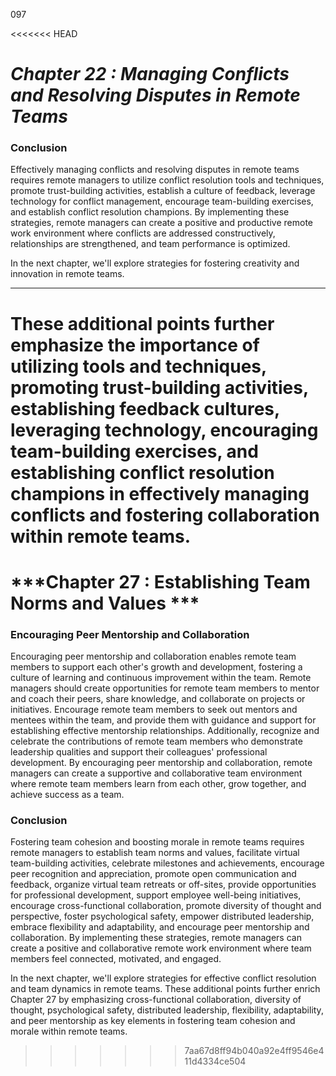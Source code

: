 097

<<<<<<< HEAD


# ***Chapter 22 : Managing Conflicts and Resolving Disputes in Remote Teams***



### **Conclusion**

Effectively managing conflicts and resolving disputes in remote teams requires remote managers to utilize conflict resolution tools and techniques, promote trust-building activities, establish a culture of feedback, leverage technology for conflict management, encourage team-building exercises, and establish conflict resolution champions. By implementing these strategies, remote managers can create a positive and productive remote work environment where conflicts are addressed constructively, relationships are strengthened, and team performance is optimized.

In the next chapter, we'll explore strategies for fostering creativity and innovation in remote teams.

---

These additional points further emphasize the importance of utilizing tools and techniques, promoting trust-building activities, establishing feedback cultures, leveraging technology, encouraging team-building exercises, and establishing conflict resolution champions in effectively managing conflicts and fostering collaboration within remote teams.
 
=======
# ***Chapter 27 : Establishing Team Norms and Values ***


### **Encouraging Peer Mentorship and Collaboration**

Encouraging peer mentorship and collaboration enables remote team members to support each other's growth and development, fostering a culture of learning and continuous improvement within the team. Remote managers should create opportunities for remote team members to mentor and coach their peers, share knowledge, and collaborate on projects or initiatives. Encourage remote team members to seek out mentors and mentees within the team, and provide them with guidance and support for establishing effective mentorship relationships. Additionally, recognize and celebrate the contributions of remote team members who demonstrate leadership qualities and support their colleagues' professional development. By encouraging peer mentorship and collaboration, remote managers can create a supportive and collaborative team environment where remote team members learn from each other, grow together, and achieve success as a team.

### **Conclusion**

Fostering team cohesion and boosting morale in remote teams requires remote managers to establish team norms and values, facilitate virtual team-building activities, celebrate milestones and achievements, encourage peer recognition and appreciation, promote open communication and feedback, organize virtual team retreats or off-sites, provide opportunities for professional development, support employee well-being initiatives, encourage cross-functional collaboration, promote diversity of thought and perspective, foster psychological safety, empower distributed leadership, embrace flexibility and adaptability, and encourage peer mentorship and collaboration. By implementing these strategies, remote managers can create a positive and collaborative remote work environment where team members feel connected, motivated, and engaged.

In the next chapter, we'll explore strategies for effective conflict resolution and team dynamics in remote teams.
These additional points further enrich Chapter 27 by emphasizing cross-functional collaboration, diversity of thought, psychological safety, distributed leadership, flexibility, adaptability, and peer mentorship as key elements in fostering team cohesion and morale within remote teams.
>>>>>>> 7aa67d8ff94b040a92e4ff9546e411d4334ce504
